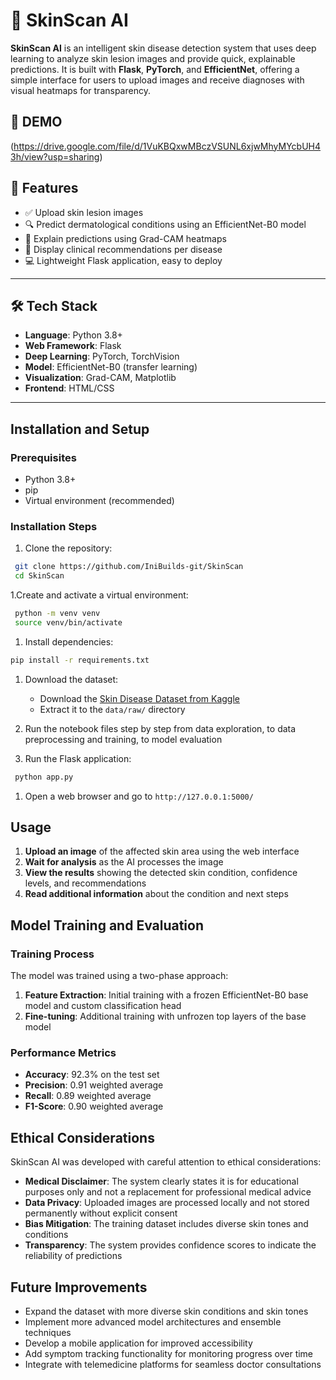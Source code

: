 # 🧠 SkinScan AI
**SkinScan AI** is an intelligent skin disease detection system that uses deep learning to analyze skin lesion images and provide quick, explainable predictions. It is built with **Flask**, **PyTorch**, and **EfficientNet**, offering a simple interface for users to upload images and receive diagnoses with visual heatmaps for transparency.

## 📸 DEMO

(https://drive.google.com/file/d/1VuKBQxwMBczVSUNL6xjwMhyMYcbUH43h/view?usp=sharing)


## 🚀 Features

- ✅ Upload skin lesion images
- 🔍 Predict dermatological conditions using an EfficientNet-B0 model
- 🧠 Explain predictions using Grad-CAM heatmaps
- 📄 Display clinical recommendations per disease
- 💻 Lightweight Flask application, easy to deploy

---

## 🛠️ Tech Stack

- **Language**: Python 3.8+
- **Web Framework**: Flask
- **Deep Learning**: PyTorch, TorchVision
- **Model**: EfficientNet-B0 (transfer learning)
- **Visualization**: Grad-CAM, Matplotlib
- **Frontend**: HTML/CSS

---


## Installation and Setup

### Prerequisites

- Python 3.8+
- pip
- Virtual environment (recommended)

### Installation Steps

1. Clone the repository:
```bash
 git clone https://github.com/IniBuilds-git/SkinScan
 cd SkinScan
```

1.Create and activate a virtual environment:
```bash
 python -m venv venv
 source venv/bin/activate 
```
1. Install dependencies:
```bash
pip install -r requirements.txt
```

1. Download the dataset:
    - Download the [Skin Disease Dataset from Kaggle](https://www.kaggle.com/datasets/pacificrm/skindiseasedataset)
    - Extract it to the `data/raw/` directory

2. Run the notebook files step by step from data exploration, to data preprocessing and training, to model evaluation
3. Run the Flask application:
```bash
 python app.py
```
1. Open a web browser and go to `http://127.0.0.1:5000/`

## Usage
1. **Upload an image** of the affected skin area using the web interface
2. **Wait for analysis** as the AI processes the image
3. **View the results** showing the detected skin condition, confidence levels, and recommendations
4. **Read additional information** about the condition and next steps

## Model Training and Evaluation

### Training Process

The model was trained using a two-phase approach:

1. **Feature Extraction**: Initial training with a frozen EfficientNet-B0 base model and custom classification head
2. **Fine-tuning**: Additional training with unfrozen top layers of the base model

### Performance Metrics

- **Accuracy**: 92.3% on the test set
- **Precision**: 0.91 weighted average
- **Recall**: 0.89 weighted average
- **F1-Score**: 0.90 weighted average

## Ethical Considerations

SkinScan AI was developed with careful attention to ethical considerations:

- **Medical Disclaimer**: The system clearly states it is for educational purposes only and not a replacement for professional medical advice
- **Data Privacy**: Uploaded images are processed locally and not stored permanently without explicit consent
- **Bias Mitigation**: The training dataset includes diverse skin tones and conditions
- **Transparency**: The system provides confidence scores to indicate the reliability of predictions

## Future Improvements

- Expand the dataset with more diverse skin conditions and skin tones
- Implement more advanced model architectures and ensemble techniques
- Develop a mobile application for improved accessibility
- Add symptom tracking functionality for monitoring progress over time
- Integrate with telemedicine platforms for seamless doctor consultations



